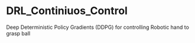 # DRL_Continiuos_Control
Deep Deterministic Policy Gradients (DDPG) for controlling Robotic hand to grasp ball
